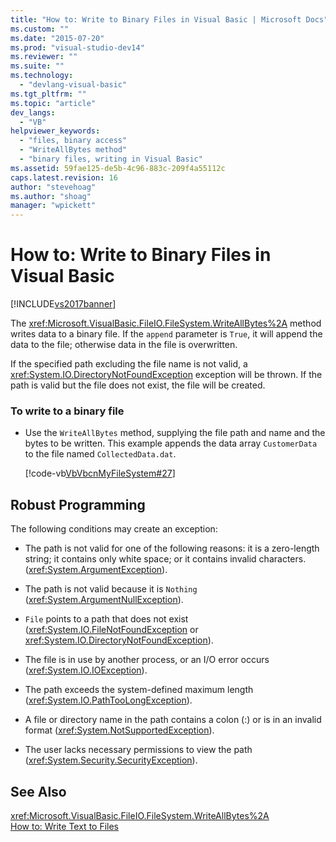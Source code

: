 ```yaml
---
title: "How to: Write to Binary Files in Visual Basic | Microsoft Docs"
ms.custom: ""
ms.date: "2015-07-20"
ms.prod: "visual-studio-dev14"
ms.reviewer: ""
ms.suite: ""
ms.technology: 
  - "devlang-visual-basic"
ms.tgt_pltfrm: ""
ms.topic: "article"
dev_langs: 
  - "VB"
helpviewer_keywords: 
  - "files, binary access"
  - "WriteAllBytes method"
  - "binary files, writing in Visual Basic"
ms.assetid: 59fae125-de5b-4c96-883c-209f4a55112c
caps.latest.revision: 16
author: "stevehoag"
ms.author: "shoag"
manager: "wpickett"
---
```

# How to: Write to Binary Files in Visual Basic
[!INCLUDE[vs2017banner](../../../../visual-basic/includes/vs2017banner.md)]

The <xref:Microsoft.VisualBasic.FileIO.FileSystem.WriteAllBytes%2A> method writes data to a binary file. If the `append` parameter is `True`, it will append the data to the file; otherwise data in the file is overwritten.  
  
 If the specified path excluding the file name is not valid, a <xref:System.IO.DirectoryNotFoundException> exception will be thrown. If the path is valid but the file does not exist, the file will be created.  
  
### To write to a binary file  
  
-   Use the `WriteAllBytes` method, supplying the file path and name and the bytes to be written. This example appends the data array `CustomerData` to the file named `CollectedData.dat`.  
  
     [!code-vb[VbVbcnMyFileSystem#27](../../../../visual-basic/developing-apps/programming/drives-directories-files/codesnippet/visualbasic/how-to-write-to-binary-f_1.vb)]  
  
## Robust Programming  
 The following conditions may create an exception:  
  
-   The path is not valid for one of the following reasons: it is a zero-length string; it contains only white space; or it contains invalid characters. (<xref:System.ArgumentException>).  
  
-   The path is not valid because it is `Nothing` (<xref:System.ArgumentNullException>).  
  
-   `File` points to a path that does not exist (<xref:System.IO.FileNotFoundException> or <xref:System.IO.DirectoryNotFoundException>).  
  
-   The file is in use by another process, or an I/O error occurs (<xref:System.IO.IOException>).  
  
-   The path exceeds the system-defined maximum length (<xref:System.IO.PathTooLongException>).  
  
-   A file or directory name in the path contains a colon (:) or is in an invalid format (<xref:System.NotSupportedException>).  
  
-   The user lacks necessary permissions to view the path (<xref:System.Security.SecurityException>).  
  
## See Also  
 <xref:Microsoft.VisualBasic.FileIO.FileSystem.WriteAllBytes%2A>   
 [How to: Write Text to Files](../../../../visual-basic/developing-apps/programming/drives-directories-files/how-to-write-text-to-files.md)